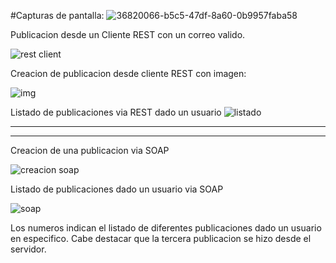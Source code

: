 #Capturas de pantalla:
![36820066-b5c5-47df-8a60-0b9957faba58](https://user-images.githubusercontent.com/16060112/43676996-d59c53f4-97af-11e8-9d34-ffbe88d02f07.jpg)

Publicacion desde un Cliente REST con un correo valido.

![rest client](https://user-images.githubusercontent.com/16060112/43677021-32c0c862-97b0-11e8-9bec-2433172cfeea.jpg)

Creacion de publicacion desde cliente REST con imagen:

![img](https://user-images.githubusercontent.com/16060112/43677033-63cc8ac2-97b0-11e8-88d4-a8c97d668918.jpg)

Listado de publicaciones via REST dado un usuario
![listado](https://user-images.githubusercontent.com/16060112/43677054-b804535e-97b0-11e8-9bb1-3f1b9cd27c63.jpg)

__________________________________________________________________________________________________________________________________________
__________________________________________________________________________________________________________________________________________
Creacion de una publicacion via SOAP

![creacion soap](https://user-images.githubusercontent.com/16060112/43677091-3b3fe166-97b1-11e8-87c8-72f9981d7e15.jpg)

Listado de publicaciones dado un usuario via SOAP

![soap](https://user-images.githubusercontent.com/16060112/43677107-5e8d926c-97b1-11e8-8f97-62b25f06fe92.jpg)

 Los numeros indican el listado de diferentes publicaciones dado un usuario en especifico. Cabe destacar que la tercera publicacion se hizo desde el servidor.

